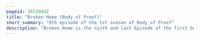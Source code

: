 ```yaml
---
pageid: 36550442
title: "Broken Home (Body of Proof)"
short_summary: "9th episode of the 1st season of Body of Proof"
description: "Broken Home is the ninth and last Episode of the first Season of the american medical Drama Body of Proof. It was originally broadcast on 17 may 2011 in the united States on Abc. The Episode was written by andrew Dettman and directed by nelson Mccormick."
---
```

